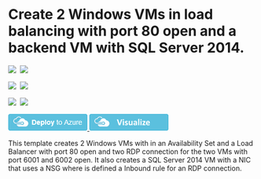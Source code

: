 # Create 2 Windows VMs in load balancing with port 80 open and a backend VM with SQL Server 2014.

<IMG SRC="https://azbotstorage.blob.core.windows.net/badges/301-2fe-lb80-rdp-1be-nsg-rdp/PublicLastTestDate.svg" />&nbsp;
<IMG SRC="https://azbotstorage.blob.core.windows.net/badges/301-2fe-lb80-rdp-1be-nsg-rdp/PublicDeployment.svg" />&nbsp;

<IMG SRC="https://azbotstorage.blob.core.windows.net/badges/301-2fe-lb80-rdp-1be-nsg-rdp/FairfaxLastTestDate.svg" />&nbsp;
<IMG SRC="https://azbotstorage.blob.core.windows.net/badges/301-2fe-lb80-rdp-1be-nsg-rdp/FairfaxDeployment.svg" />&nbsp;

<IMG SRC="https://azbotstorage.blob.core.windows.net/badges/301-2fe-lb80-rdp-1be-nsg-rdp/BestPracticeResult.svg" />&nbsp;
<IMG SRC="https://azbotstorage.blob.core.windows.net/badges/301-2fe-lb80-rdp-1be-nsg-rdp/CredScanResult.svg" />&nbsp;

<a href="https://portal.azure.com/#create/Microsoft.Template/uri/https%3A%2F%2Fraw.githubusercontent.com%2FAzure%2Fazure-quickstart-templates%2Fmaster%2F301-2fe-lb80-rdp-1be-nsg-rdp%2Fazuredeploy.json" target="_blank">
    <img src="https://raw.githubusercontent.com/Azure/azure-quickstart-templates/master/1-CONTRIBUTION-GUIDE/images/deploytoazure.png"/>
</a>
<a href="http://armviz.io/#/?load=https%3A%2F%2Fraw.githubusercontent.com%2FAzure%2Fazure-quickstart-templates%2Fmaster%2F301-2fe-lb80-rdp-1be-nsg-rdp%2Fazuredeploy.json" target="_blank">
    <img src="https://raw.githubusercontent.com/Azure/azure-quickstart-templates/master/1-CONTRIBUTION-GUIDE/images/visualizebutton.png"/>
</a>

This template creates 2 Windows VMs with in an Availability Set and a Load Balancer with port 80 open and two RDP connection for the two VMs with port 6001 and 6002 open. It also creates a SQL Server 2014 VM with a NIC that uses a NSG where is defined a Inbound rule for an RDP connection.
